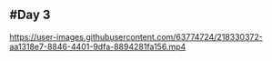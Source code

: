 #Day 3
-------

https://user-images.githubusercontent.com/63774724/218330372-aa1318e7-8846-4401-9dfa-8894281fa156.mp4

